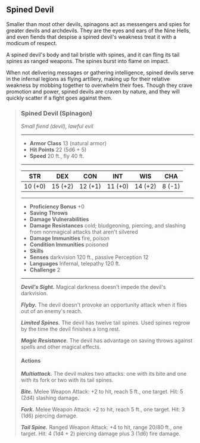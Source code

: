 ## Spined Devil
Smaller than most other devils, spinagons act as messengers and spies for greater devils and archdevils. They are the eyes and ears of the Nine Hells, and even fiends that despise a spined devil's weakness treat it with a modicum of respect.

A spined devil's body and tail bristle with spines, and it can fling its tail spines as ranged weapons. The spines burst into flame on impact.

When not delivering messages or gathering intelligence, spined devils serve in the infernal legions as flying artillery, making up for their relative weakness by mobbing together to overwhelm their foes. Though they crave promotion and power, spined devils are craven by nature, and they will quickly scatter if a fight goes against them.

>### Spined Devil (Spinagon)
>*Small fiend (devil), lawful evil*
>___
>- **Armor Class** 13 (natural armor)
>- **Hit Points** 22 (5d6 + 5)
>- **Speed** 20 ft., fly 40 ft.
>___
>|**STR**|**DEX**|**CON**|**INT**|**WIS**|**CHA**|
>|:---:|:---:|:---:|:---:|:---:|:---:|
>|10 (+0)|15 (+2)|12 (+1)|11 (+0)|14 (+2)|8 (-1)|
>
>___
>- **Proficiency Bonus** +0
>- **Saving Throws** 
>- **Damage Vulnerabilities** 
>- **Damage Resistances** cold; bludgeoning, piercing, and slashing from nonmagical attacks that aren't silvered
>- **Damage Immunities** fire, poison
>- **Condition Immunities** poisoned
>- **Skills** 
>- **Senses** darkvision 120 ft., passive Perception 12
>- **Languages** Infernal, telepathy 120 ft.
>- **Challenge** 2
>___
>***Devil's Sight.*** Magical darkness doesn't impede the devil's darkvision.
>
>***Flyby.*** The devil doesn't provoke an opportunity attack when it flies out of an enemy's reach.
>
>***Limited Spines.*** The devil has twelve tail spines. Used spines regrow by the time the devil finishes a long rest.
>
>***Magic Resistance.*** The devil has advantage on saving throws against spells and other magical effects.
>
>#### Actions
>***Multiattack.*** The devil makes two attacks: one with its bite and one with its fork or two with its tail spines.
>
>***Bite.*** Melee Weapon Attack: +2 to hit, reach 5 ft., one target. Hit: 5 (2d4) slashing damage.
>
>***Fork.*** Melee Weapon Attack: +2 to hit, reach 5 ft., one target. Hit: 3 (1d6) piercing damage.
>
>***Tail Spine.*** Ranged Weapon Attack: +4 to hit, range 20/80 ft., one target. Hit: 4 (1d4 + 2) piercing damage plus 3 (1d6) fire damage.
